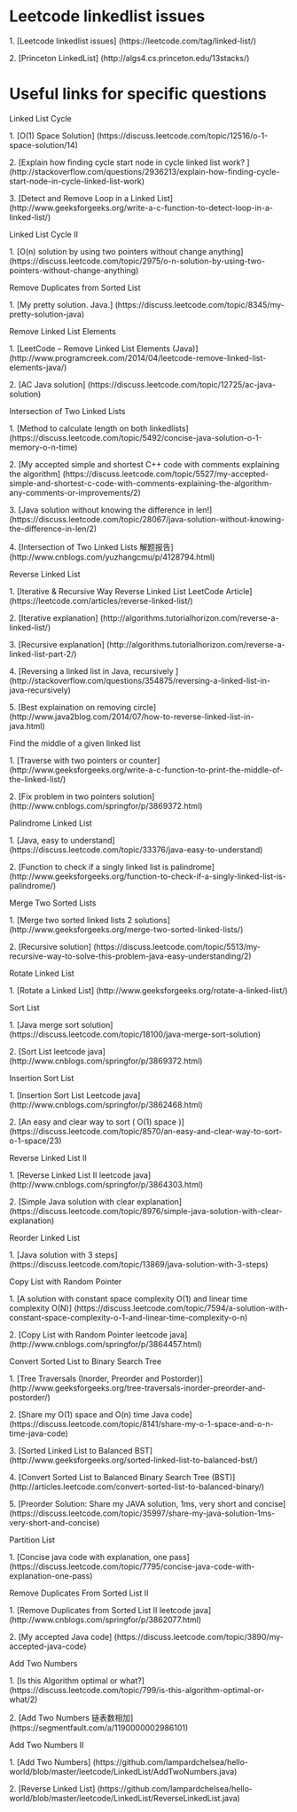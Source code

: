 # Leetcode linkedlist issues
<p>1. [Leetcode linkedlist issues] (https://leetcode.com/tag/linked-list/)
<p>2. [Princeton LinkedList] (http://algs4.cs.princeton.edu/13stacks/)

# Useful links for specific questions
<p>Linked List Cycle
<p>1. [O(1) Space Solution] (https://discuss.leetcode.com/topic/12516/o-1-space-solution/14)
<p>2. [Explain how finding cycle start node in cycle linked list work?
] (http://stackoverflow.com/questions/2936213/explain-how-finding-cycle-start-node-in-cycle-linked-list-work)
<p>3. [Detect and Remove Loop in a Linked List] (http://www.geeksforgeeks.org/write-a-c-function-to-detect-loop-in-a-linked-list/)

<p>Linked List Cycle II
<p>1. [O(n) solution by using two pointers without change anything] (https://discuss.leetcode.com/topic/2975/o-n-solution-by-using-two-pointers-without-change-anything)

<p>Remove Duplicates from Sorted List
<p>1. [My pretty solution. Java.] (https://discuss.leetcode.com/topic/8345/my-pretty-solution-java)

<p>Remove Linked List Elements
<p>1. [LeetCode – Remove Linked List Elements (Java)] (http://www.programcreek.com/2014/04/leetcode-remove-linked-list-elements-java/)
<p>2. [AC Java solution] (https://discuss.leetcode.com/topic/12725/ac-java-solution)

<p>Intersection of Two Linked Lists
<p>1. [Method to calculate length on both linkedlists] (https://discuss.leetcode.com/topic/5492/concise-java-solution-o-1-memory-o-n-time)
<p>2. [My accepted simple and shortest C++ code with comments explaining the algorithm] (https://discuss.leetcode.com/topic/5527/my-accepted-simple-and-shortest-c-code-with-comments-explaining-the-algorithm-any-comments-or-improvements/2)
<p>3. [Java solution without knowing the difference in len!] (https://discuss.leetcode.com/topic/28067/java-solution-without-knowing-the-difference-in-len/2)
<p>4. [Intersection of Two Linked Lists 解题报告] (http://www.cnblogs.com/yuzhangcmu/p/4128794.html)

<p>Reverse Linked List
<p>1. [Iterative & Recursive Way Reverse Linked List LeetCode Article] (https://leetcode.com/articles/reverse-linked-list/)
<p>2. [Iterative explanation] (http://algorithms.tutorialhorizon.com/reverse-a-linked-list/)
<p>3. [Recursive explanation] (http://algorithms.tutorialhorizon.com/reverse-a-linked-list-part-2/)
<p>4. [Reversing a linked list in Java, recursively
] (http://stackoverflow.com/questions/354875/reversing-a-linked-list-in-java-recursively)
<p>5. [Best explaination on removing circle] (http://www.java2blog.com/2014/07/how-to-reverse-linked-list-in-java.html)

<p>Find the middle of a given linked list
<p>1. [Traverse with two pointers or counter] (http://www.geeksforgeeks.org/write-a-c-function-to-print-the-middle-of-the-linked-list/)
<p>2. [Fix problem in two pointers solution] (http://www.cnblogs.com/springfor/p/3869372.html)

<p>Palindrome Linked List
<p>1. [Java, easy to understand] (https://discuss.leetcode.com/topic/33376/java-easy-to-understand)
<p>2. [Function to check if a singly linked list is palindrome] (http://www.geeksforgeeks.org/function-to-check-if-a-singly-linked-list-is-palindrome/)

<p>Merge Two Sorted Lists
<p>1. [Merge two sorted linked lists 2 solutions] (http://www.geeksforgeeks.org/merge-two-sorted-linked-lists/)
<p>2. [Recursive solution] (https://discuss.leetcode.com/topic/5513/my-recursive-way-to-solve-this-problem-java-easy-understanding/2)

<P>Rotate Linked List
<p>1. [Rotate a Linked List] (http://www.geeksforgeeks.org/rotate-a-linked-list/)

<p>Sort List
<p>1. [Java merge sort solution] (https://discuss.leetcode.com/topic/18100/java-merge-sort-solution)
<p>2. [Sort List leetcode java] (http://www.cnblogs.com/springfor/p/3869372.html)

<p>Insertion Sort List
<p>1. [Insertion Sort List Leetcode java] (http://www.cnblogs.com/springfor/p/3862468.html)
<p>2. [An easy and clear way to sort ( O(1) space )] (https://discuss.leetcode.com/topic/8570/an-easy-and-clear-way-to-sort-o-1-space/23)

<p>Reverse Linked List II
<p>1. [Reverse Linked List II leetcode java] (http://www.cnblogs.com/springfor/p/3864303.html)
<p>2. [Simple Java solution with clear explanation] (https://discuss.leetcode.com/topic/8976/simple-java-solution-with-clear-explanation)

<p>Reorder Linked List
<p>1. [Java solution with 3 steps] (https://discuss.leetcode.com/topic/13869/java-solution-with-3-steps)

<p>Copy List with Random Pointer
<p>1. [A solution with constant space complexity O(1) and linear time complexity O(N)] (https://discuss.leetcode.com/topic/7594/a-solution-with-constant-space-complexity-o-1-and-linear-time-complexity-o-n)
<p>2. [Copy List with Random Pointer leetcode java] (http://www.cnblogs.com/springfor/p/3864457.html)

<p>Convert Sorted List to Binary Search Tree
<p>1. [Tree Traversals (Inorder, Preorder and Postorder)] (http://www.geeksforgeeks.org/tree-traversals-inorder-preorder-and-postorder/)
<p>2. [Share my O(1) space and O(n) time Java code] (https://discuss.leetcode.com/topic/8141/share-my-o-1-space-and-o-n-time-java-code)
<p>3. [Sorted Linked List to Balanced BST] (http://www.geeksforgeeks.org/sorted-linked-list-to-balanced-bst/)
<p>4. [Convert Sorted List to Balanced Binary Search Tree (BST)] (http://articles.leetcode.com/convert-sorted-list-to-balanced-binary/)
<p>5. [Preorder Solution: Share my JAVA solution, 1ms, very short and concise] (https://discuss.leetcode.com/topic/35997/share-my-java-solution-1ms-very-short-and-concise)

<p>Partition List
<p>1. [Concise java code with explanation, one pass] (https://discuss.leetcode.com/topic/7795/concise-java-code-with-explanation-one-pass)

<p>Remove Duplicates From Sorted List II
<p>1. [Remove Duplicates from Sorted List II leetcode java] (http://www.cnblogs.com/springfor/p/3862077.html)
<p>2. [My accepted Java code] (https://discuss.leetcode.com/topic/3890/my-accepted-java-code)

<p>Add Two Numbers
<p>1. [Is this Algorithm optimal or what?] (https://discuss.leetcode.com/topic/799/is-this-algorithm-optimal-or-what/2)
<p>2. [Add Two Numbers 链表数相加] (https://segmentfault.com/a/1190000002986101)

<p>Add Two Numbers II
<p>1. [Add Two Numbers] (https://github.com/lampardchelsea/hello-world/blob/master/leetcode/LinkedList/AddTwoNumbers.java)
<p>2. [Reverse Linked List] (https://github.com/lampardchelsea/hello-world/blob/master/leetcode/LinkedList/ReverseLinkedList.java)







